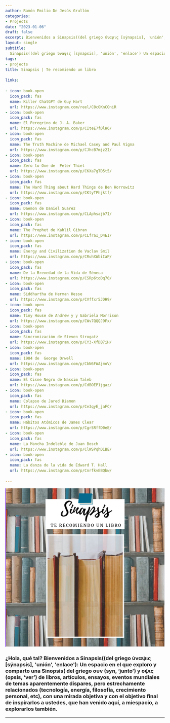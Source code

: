 ```yaml
---
author: Ramón Emilio De Jesús Grullón
categories:
- Projects
date: "2023-01-06"
draft: false
excerpt: Bienvenidos a Sinapsis((del griego ύναψις [sýnapsis], 'unión', 'enlace'). Un espacio en el que exploro y comparto una Sinopsis( del griego συν (syn, ‘junto’) y οψις (opsis, ‘ver’) de libros, artículos y ensayos.
layout: single
subtitle: 
  Sinapsis((del griego ύναψις [sýnapsis], 'unión', 'enlace') Un espacio en el que exploro y comparto una Sinopsis( del griego συν (syn, ‘junto’) y οψις (opsis, ‘ver’) de libros, artículos y ensayos.
tags:
- projects
title: Sinapsis | Te recomiendo un libro
 
links:

- icon: book-open
  icon_pack: fas
  name: Killer ChatGPT de Guy Hart
  url: https://www.instagram.com/reel/C0cOKnCOniR
- icon: book-open
  icon_pack: fas
  name: El Peregrino de J. A. Baker
  url: https://www.instagram.com/p/CIteE7fDlH6/
- icon: book-open
  icon_pack: fas
  name: The Truth Machine de Michael Casey and Paul Vigna
  url: https://www.instagram.com/p/CJhcB7mjz2I/
- icon: book-open
  icon_pack: fas
  name: Zero to One de  Peter Thiel
  url: https://www.instagram.com/p/CKXa7gTD5t5/
- icon: book-open
  icon_pack: fas
  name: The Hard Thing about Hard Things de Ben Horrowitz
  url: https://www.instagram.com/p/CKtyTPhjktf/
- icon: book-open
  icon_pack: fas
  name: Daemon de Daniel Suarez
  url: https://www.instagram.com/p/CLAphsajb7I/ 
- icon: book-open
  icon_pack: fas
  name: The Prophet de Kahlil Gibran
  url: https://www.instagram.com/p/CLfraI_D4EI/ 
- icon: book-open
  icon_pack: fas
  name: Energy and Civilization de Vaclav Smil
  url: https://www.instagram.com/p/CRuhXWbiIaP/ 
- icon: book-open
  icon_pack: fas
  name: De la Brevedad de la Vida de Séneca
  url: https://www.instagram.com/p/CSRp6toDq70/
- icon: book-open
  icon_pack: fas
  name: Siddhartha de Herman Hesse
  url: https://www.instagram.com/p/CVffxr5JDH9/ 
- icon: book-open
  icon_pack: fas
  name: Tiny House de Andrew y y Gabriela Morrison
  url: https://www.instagram.com/p/CWv7QQQJ9Fx/
- icon: book-open
  icon_pack: fas
  name: Sincronización de Steven Strogatz
  url: https://www.instagram.com/p/CY3-XfDB7iH/
- icon: book-open
  icon_pack: fas
  name: 1984 de  George Orwell
  url: https://www.instagram.com/p/CbN6FWAjmoV/
- icon: book-open
  icon_pack: fas
  name: El Cisne Negro de Nassim Taleb
  url: https://www.instagram.com/p/CdBOEP1jgaz/ 
- icon: book-open
  icon_pack: fas
  name: Colapso de Jared Diamon
  url: https://www.instagram.com/p/Ce3qyE_jaFC/ 
- icon: book-open
  icon_pack: fas
  name: Hábitos Atómicos de James Clear
  url: https://www.instagram.com/p/CgrSRffD0eE/
- icon: book-open
  icon_pack: fas
  name: La Mancha Indeleble de Juan Bosch
  url: https://www.instagram.com/p/ClWSPqhD1BE/
- icon: book-open
  icon_pack: fas
  name: La danza de la vida de Edward T. Hall
  url: https://www.instagram.com/p/CnrfkvEBQbw/

---
```


![Sinapsis](featured-hex.png)

### ¿Hola, qué tal? Bienvenidos a Sinapsis((del griego ύναψις [sýnapsis], 'unión', 'enlace'): Un espacio en el que exploro y comparto una Sinopsis( del griego συν (syn, ‘junto’) y οψις (opsis, ‘ver’) de libros, artículos, ensayos, eventos mundiales de temas aparentemente dispares, pero estrechamente relacionados (tecnología, energía, filosofía, crecimiento personal, etc), con una mirada objetiva y con el objetivo final de inspirarlos a ustedes, que han venido aquí, a miespacio, a explorarlos también.  



---


